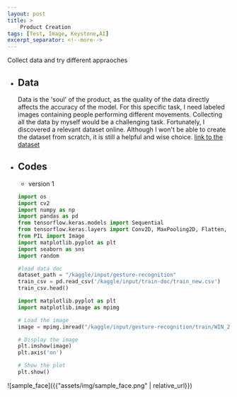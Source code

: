 ```yaml
---
layout: post
title: >
    Product Creation
tags: [Test, Image, Keystone,AI]
excerpt_separator: <!--more-->
---
```

Collect data and try different appraoches
<!--more-->
- ## Data
    Data is the 'soul' of the product, as the quality of the data directly affects the accuracy of the model. For this specific task, I need labeled images containing people performing different movements. Collecting all the data by myself would be a challenging task. Fortunately, I discovered a relevant dataset online. Although I won't be able to create the dataset from scratch, it is still a helpful and wise choice.
    [link to the dataset](https://www.kaggle.com/datasets/imsparsh/gesture-recognition)

- ## Codes
    - version 1
    ```python
    import os
    import cv2
    import numpy as np
    import pandas as pd
    from tensorflow.keras.models import Sequential
    from tensorflow.keras.layers import Conv2D, MaxPooling2D, Flatten, Dense
    from PIL import Image
    import matplotlib.pyplot as plt
    import seaborn as sns
    import random
    ```

    ```python
    #load data doc
    dataset_path = "/kaggle/input/gesture-recognition"
    train_csv = pd.read_csv('/kaggle/input/train-doc/train_new.csv')
    train_csv.head()
    ```

    ```python
    import matplotlib.pyplot as plt
    import matplotlib.image as mpimg

    # Load the image
    image = mpimg.imread("/kaggle/input/gesture-recognition/train/WIN_20180907_15_45_40_Pro_Left Swipe_new_Left Swipe_new/WIN_20180907_15_45_40_Pro_00045.png")

    # Display the image
    plt.imshow(image)
    plt.axis('on')

    # Show the plot
    plt.show()
    ```
![sample_face]({{"assets/img/sample_face.png" | relative_url}})

